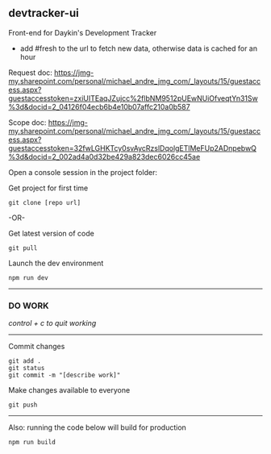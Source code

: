 ## devtracker-ui
Front-end for Daykin's Development Tracker
- add #fresh to the url to fetch new data, otherwise data is cached for an hour

Request doc: https://jmg-my.sharepoint.com/personal/michael_andre_jmg_com/_layouts/15/guestaccess.aspx?guestaccesstoken=zxiUITEaqJZujcc%2flbNM9512pUEwNUiOfveqtYn31Sw%3d&docid=2_04126f04ecb6b4e10b07affc210a0b587

Scope doc: https://jmg-my.sharepoint.com/personal/michael_andre_jmg_com/_layouts/15/guestaccess.aspx?guestaccesstoken=32fwLGHKTcy0svAycRzslDqolgETlMeFUp2ADnpebwQ%3d&docid=2_002ad4a0d32be429a823dec6026cc45ae

Open a console session in the project folder:

Get project for first time
```
git clone [repo url]
```
-OR-

Get latest version of code
```
git pull
```
Launch the dev environment
```
npm run dev
```
---
### DO WORK

*control + c to quit working*

---

Commit changes
```
git add .
git status
git commit -m "[describe work]"
```
Make changes available to everyone
```
git push
```
---
Also: running the code below will build for production
```
npm run build
```
